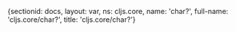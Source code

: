 {sectionid: docs, layout: var, ns: cljs.core, name: 'char?', full-name: 'cljs.core/char?',
  title: 'cljs.core/char?'}
